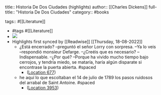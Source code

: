 title:: Historia De Dos Ciudades (highlights)
author:: [[Charles Dickens]]
full-title:: "Historia De Dos Ciudades"
category:: #books

tags:: #[[Literature]]

- #tags #[[Literature]]
- ![](https://m.media-amazon.com/images/I/51aKKf+ahtL._SY160.jpg)
- Highlights first synced by [[Readwise]] [[Thursday, 18-08-2022]]
	- ¿Está encerrado? –preguntó el señor Lorry con sorpresa. –Ya lo veis –respondió monsieur Defarge. –¿Creéis que es necesario? –Indispensable. –¿Por qué? –Porque ha vivido mucho tiempo bajo cerrojos, y tendría miedo, se mataría, haría algún disparate si encontrase la puerta abierta. #spaced
		- ([Location 677](https://readwise.io/to_kindle?action=open&asin=B00841YICS&location=677))
	- he aquí lo que escoltaban el 14 de julio de 1789 los pasos ruidosos del arrabal de Saint Antoine. #spaced
		- ([Location 3953](https://readwise.io/to_kindle?action=open&asin=B00841YICS&location=3953))